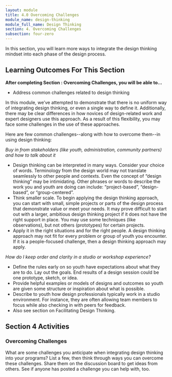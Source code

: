 ```yaml
---
layout: module
title: 4.0 Overcoming Challenges
module_name: design-thinking
module_full_name: Design Thinking
section: 4. Overcoming Challenges
subsection: four-zero
---
```


In this section, you will learn more ways to integrate the design thinking mindset into each phase of the design process.

## Learning Outcomes For This Section

**After completing Section : Overcoming Challenges, you will be able to...**
<ul class="fancy">
  <li>Address common challenges related to design thinking</li>
</ul>

In this module, we’ve attempted to demonstrate that there is no uniform way of integrating design thinking, or even a single way to define it. Additionally, there may be clear differences in how novices of design-related work and expert designers use this approach. As a result of this flexibility, you may face some challenges in the use of these approaches.  

Here are few common challenges--along with how to overcome them--in using design thinking:  

*Buy in from stakeholders (like youth, administration, community partners) and how to talk about it*
- Design thinking can be interpreted in many ways. Consider your choice of words. Terminology from the design world may not translate seamlessly to other people and contexts. Even the concept of “design thinking” may be intimidating. Other phrases or words to describe the work you and youth are doing can include: “project-based”, “design-based”, or “group-centered”.   
- Think smaller scale. To begin applying the design thinking approach, you can start with small, simple projects or parts of the design process that demonstrate value or meet your needs. It may prove difficult to start out with a larger, ambitious design thinking project if it does not have the right support in place. You may use some techniques (like observations), but not others (prototypes) for certain projects.   
- Apply it in the right situations and for the right people. A design thinking approach may not fit for every problem or group of youth you encounter. If it is a people-focused challenge, then a design thinking approach may apply.   

*How do I keep order and clarity in a studio or workshop experience?*  
- Define the rules early on so youth have expectations about what they are to do. Lay out the goals. End results of a design session could be one prototype, sketch, or idea.  
- Provide helpful examples or models of designs and outcomes so youth are given some structure or inspiration about what is possible.  
- Describe to youth how design professionals typically work in a studio environment. For instance, they are often allowing team members to focus while also checking in with peers for feedback. 
- Also see section on Facilitating Design Thinking.

## Section 4 Activities

### Overcoming Challenges
What are some challenges you anticipate when integrating design thinking into your programs? List a few, then think through ways you can overcome these challenges. Share them on the discussion board to get ideas from others. See if anyone has posted a challenge you can help with, too.
